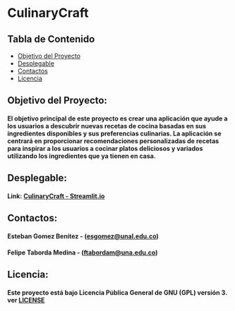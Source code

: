 # CulinaryCraft
## Tabla de Contenido

- [Objetivo del Proyecto](#Objetivo-del-Proyecto)
- [Desplegable](#Desplegable)
- [Contactos](#Contactos)
- [Licencia](#Licencia)

## Objetivo del Proyecto:
#### El objetivo principal de este proyecto es crear una aplicación que ayude a los usuarios a descubrir nuevas recetas de cocina basadas en sus ingredientes disponibles y sus preferencias culinarias. La aplicación se centrará en proporcionar recomendaciones personalizadas de recetas para inspirar a los usuarios a cocinar platos deliciosos y variados utilizando los ingredientes que ya tienen en casa.

## Desplegable:
#### Link: [CulinaryCraft - Streamlit.io](https://culinarycraft.streamlit.app/)

## Contactos:
#### Esteban Gomez Benitez - (esgomez@unal.edu.co)  

#### Felipe Taborda Medina - (ftabordam@una.edu.co)

## Licencia:
#### Este proyecto está bajo Licencia Pública General de GNU (GPL) versión 3. ver [LICENSE](LICENSE)
